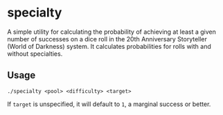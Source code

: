 # specialty
A simple utility for calculating the probability of achieving at least a given number of successes on a dice roll in the 20th Anniversary Storyteller (World of Darkness) system. It calculates probabilities for rolls with and without specialties.

## Usage
`./specialty <pool> <difficulty> <target>`

If `target` is unspecified, it will default to `1`, a marginal success or better.
